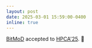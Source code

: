 ```yaml
---
layout: post
date: 2025-03-01 15:59:00-0400
inline: true
---
```


[BitMoD](https://arxiv.org/pdf/2411.11745) accepted to [HPCA'25](https://hpca-conf.org/2025/). :page_facing_up:
